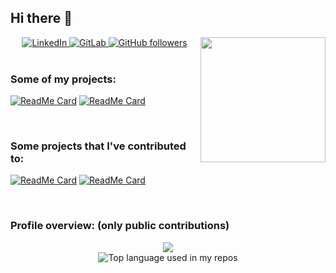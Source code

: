 ## Hi there 👋

<img align='right' src='https://user-images.githubusercontent.com/5713670/87202985-820dcb80-c2b6-11ea-9f56-7ec461c497c3.gif' width='200"'>

<div align="center">
    <a href="https://www.linkedin.com/in/mgiovani/">
      <img src="https://img.shields.io/badge/-LinkedIn-222222?style=flat-square&logo=Linkedin&logoColor=white&link=https://www.linkedin.com/in/mgiovani/" alt="LinkedIn" />
    </a>
    <a href="https://gitlab.com/mgiovani/">
      <img src="https://img.shields.io/badge/-GitLab-222222?style=flat-square&logo=GitLab&logoColor=white&link=https://gitlab.com/mgiovani/" alt="GitLab" />
    </a>
    <a href="https://github.com/mgiovani">
      <img src="https://img.shields.io/github/followers/mgiovani.svg?style=social&label=Follow&maxAge=2592000" alt="GitHub followers" />
    </a>
</div>
<br/>

### Some of my projects:

[![ReadMe Card](https://github-readme-stats.vercel.app/api/pin/?username=mgiovani&repo=mocorona&show_owner=true)](https://github.com/mgiovani/mocorona)
[![ReadMe Card](https://github-readme-stats.vercel.app/api/pin/?username=mgiovani&repo=base16-whatsapp&show_owner=true)](https://github.com/mgiovani/base16-whatsapp)

<br/>

### Some projects that I've contributed to:

[![ReadMe Card](https://github-readme-stats.vercel.app/api/pin/?username=JaidedAI&repo=EasyOCR&show_owner=true)](https://github.com/JaidedAI/EasyOCR)
[![ReadMe Card](https://github-readme-stats.vercel.app/api/pin/?username=tfedor&repo=AugmentedSteam&show_owner=true)](https://github.com/tfedor/AugmentedSteam)

<br/>

### Profile overview: (only public contributions)
<div align="center">
    <img width="" src="https://github-readme-stats.vercel.app/api?username=mgiovani&show_icons=true&title_color=fff&icon_color=018eff&text_color=ECECEC&bg_color=000000" />
</div>
<div align="center">
  <img width="" src="https://github-readme-stats.vercel.app/api/top-langs/?username=mgiovani&show_icons=true&title_color=fff&icon_color=018eff&text_color=ECECEC&bg_color=000000" alt="Top language used in my repos" />
</div>

